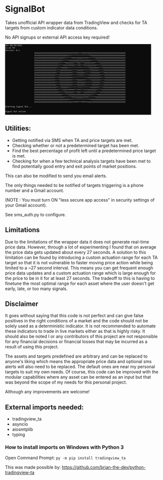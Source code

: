 # SignalBot

Takes unofficial API wrapper data from TradingView and checks for TA targets from custom indicator data conditions.
 
No API signups or external API access key required!

<img src="./images/signalbotv01.png" width="480px"></img>

## Utilities: 

- Getting notified via SMS when TA and price targets are met.
- Checking whether or not a predetermined target has been met.
- Find the best percentage of profit left until a predetermined price target is met.
- Checking for when a few technical analysis targets have been met to find potentially good entry and exit points of market positions.
 
This can also be modified to send you email alerts. 





The only things needed to be notified of targets triggering is a phone number and a Gmail account. 

(NOTE : You must turn ON "less secure app access" in security settings of your Gmail account).

See sms_auth.py to configure.


## Limitations

Due to the limitations of the wrapper data it does not generate real-time price data. However, through a lot of experimenting I found that on average the price data gets updated about every 27 seconds. A solution to this limitation can be found by introducing a custom actuation range for each TA target so that it is not vulnerable to faster moving price action while being limited to a ~27 second interval. This means you can get frequent enough price data updates and a custom actuation range which is large enough for the price to be in it for at least 27 seconds. The tradeoff to this is having to finetune the most optimal range for each asset where the user doesn't get early, late, or too many signals. 


## Disclaimer

It goes without saying that this code is not perfect and can give false positives in the right conditions of a market and the code should not be solely used as a deterministic indicator. It is not recommended to automate these indicators to trade in live markets either as that is highly risky.
It should also be noted I or any contributors of this project are not responsible for any financial decisions or financial losses that may be incurred as a result of using this project. 


 
The assets and targets predefined are arbitrary and can be replaced to anyone's liking which means the appropriate price data and optional sms alerts will also need to be replaced. The default ones are near my personal targets to suit my own needs. Of course, this code can be improved with the modular capabilities where any asset can be entered as an input but that was beyond the scope of my needs for this personal project. 

Although any improvements are welcome!




## External imports needed:
- tradingview_ta
- asyncio
- aiosmtplib
- typing


### How to install imports on Windows with Python 3
Open Command Prompt: 
``
py -m pip install tradingview_ta
``


This was made possible by: https://github.com/brian-the-dev/python-tradingview-ta
